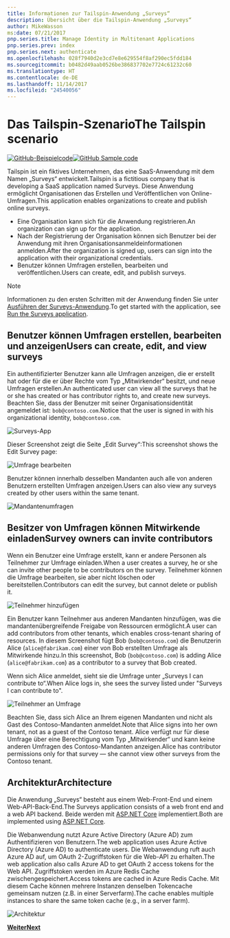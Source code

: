 ```yaml
---
title: Informationen zur Tailspin-Anwendung „Surveys“
description: Übersicht über die Tailspin-Anwendung „Surveys“
author: MikeWasson
ms:date: 07/21/2017
pnp.series.title: Manage Identity in Multitenant Applications
pnp.series.prev: index
pnp.series.next: authenticate
ms.openlocfilehash: 028f7940d2e3cd7e8e629554f8af290ec5fdd184
ms.sourcegitcommit: b0482d49aab0526be386837702e7724c61232c60
ms.translationtype: HT
ms.contentlocale: de-DE
ms.lasthandoff: 11/14/2017
ms.locfileid: "24540056"
---
```

# <a name="the-tailspin-scenario"></a><span data-ttu-id="71a5f-103">Das Tailspin-Szenario</span><span class="sxs-lookup"><span data-stu-id="71a5f-103">The Tailspin scenario</span></span>

<span data-ttu-id="71a5f-104">[![GitHub](../_images/github.png)-Beispielcode][sample application]</span><span class="sxs-lookup"><span data-stu-id="71a5f-104">[![GitHub](../_images/github.png) Sample code][sample application]</span></span>

<span data-ttu-id="71a5f-105">Tailspin ist ein fiktives Unternehmen, das eine SaaS-Anwendung mit dem Namen „Surveys“ entwickelt.</span><span class="sxs-lookup"><span data-stu-id="71a5f-105">Tailspin is a fictitious company that is developing a SaaS application named Surveys.</span></span> <span data-ttu-id="71a5f-106">Diese Anwendung ermöglicht Organisationen das Erstellen und Veröffentlichen von Online-Umfragen.</span><span class="sxs-lookup"><span data-stu-id="71a5f-106">This application enables organizations to create and publish online surveys.</span></span>

* <span data-ttu-id="71a5f-107">Eine Organisation kann sich für die Anwendung registrieren.</span><span class="sxs-lookup"><span data-stu-id="71a5f-107">An organization can sign up for the application.</span></span>
* <span data-ttu-id="71a5f-108">Nach der Registrierung der Organisation können sich Benutzer bei der Anwendung mit ihren Organisationsanmeldeinformationen anmelden.</span><span class="sxs-lookup"><span data-stu-id="71a5f-108">After the organization is signed up, users can sign into the application with their organizational credentials.</span></span>
* <span data-ttu-id="71a5f-109">Benutzer können Umfragen erstellen, bearbeiten und veröffentlichen.</span><span class="sxs-lookup"><span data-stu-id="71a5f-109">Users can create, edit, and publish surveys.</span></span>

> [!NOTE]
> <span data-ttu-id="71a5f-110">Informationen zu den ersten Schritten mit der Anwendung finden Sie unter [Ausführen der Surveys-Anwendung].</span><span class="sxs-lookup"><span data-stu-id="71a5f-110">To get started with the application, see [Run the Surveys application].</span></span>
> 
> 

## <a name="users-can-create-edit-and-view-surveys"></a><span data-ttu-id="71a5f-111">Benutzer können Umfragen erstellen, bearbeiten und anzeigen</span><span class="sxs-lookup"><span data-stu-id="71a5f-111">Users can create, edit, and view surveys</span></span>
<span data-ttu-id="71a5f-112">Ein authentifizierter Benutzer kann alle Umfragen anzeigen, die er erstellt hat oder für die er über Rechte vom Typ „Mitwirkender“ besitzt, und neue Umfragen erstellen.</span><span class="sxs-lookup"><span data-stu-id="71a5f-112">An authenticated user can view all the surveys that he or she has created or has contributor rights to, and create new surveys.</span></span> <span data-ttu-id="71a5f-113">Beachten Sie, dass der Benutzer mit seiner Organisationsidentität angemeldet ist: `bob@contoso.com`.</span><span class="sxs-lookup"><span data-stu-id="71a5f-113">Notice that the user is signed in with his organizational identity, `bob@contoso.com`.</span></span>

![Surveys-App](./images/surveys-screenshot.png)

<span data-ttu-id="71a5f-115">Dieser Screenshot zeigt die Seite „Edit Survey“:</span><span class="sxs-lookup"><span data-stu-id="71a5f-115">This screenshot shows the Edit Survey page:</span></span>

![Umfrage bearbeiten](./images/edit-survey.png)

<span data-ttu-id="71a5f-117">Benutzer können innerhalb desselben Mandanten auch alle von anderen Benutzern erstellten Umfragen anzeigen.</span><span class="sxs-lookup"><span data-stu-id="71a5f-117">Users can also view any surveys created by other users within the same tenant.</span></span>

![Mandantenumfragen](./images/tenant-surveys.png)

## <a name="survey-owners-can-invite-contributors"></a><span data-ttu-id="71a5f-119">Besitzer von Umfragen können Mitwirkende einladen</span><span class="sxs-lookup"><span data-stu-id="71a5f-119">Survey owners can invite contributors</span></span>
<span data-ttu-id="71a5f-120">Wenn ein Benutzer eine Umfrage erstellt, kann er andere Personen als Teilnehmer zur Umfrage einladen.</span><span class="sxs-lookup"><span data-stu-id="71a5f-120">When a user creates a survey, he or she can invite other people to be contributors on the survey.</span></span> <span data-ttu-id="71a5f-121">Teilnehmer können die Umfrage bearbeiten, sie aber nicht löschen oder bereitstellen.</span><span class="sxs-lookup"><span data-stu-id="71a5f-121">Contributors can edit the survey, but cannot delete or publish it.</span></span>  

![Teilnehmer hinzufügen](./images/add-contributor.png)

<span data-ttu-id="71a5f-123">Ein Benutzer kann Teilnehmer aus anderen Mandanten hinzufügen, was die mandantenübergreifende Freigabe von Ressourcen ermöglicht.</span><span class="sxs-lookup"><span data-stu-id="71a5f-123">A user can add contributors from other tenants, which enables cross-tenant sharing of resources.</span></span> <span data-ttu-id="71a5f-124">In diesem Screenshot fügt Bob (`bob@contoso.com`) die Benutzerin Alice (`alice@fabrikam.com`) einer von Bob erstellten Umfrage als Mitwirkende hinzu.</span><span class="sxs-lookup"><span data-stu-id="71a5f-124">In this screenshot, Bob (`bob@contoso.com`) is adding Alice (`alice@fabrikam.com`) as a contributor to a survey that Bob created.</span></span>

<span data-ttu-id="71a5f-125">Wenn sich Alice anmeldet, sieht sie die Umfrage unter „Surveys I can contribute to“.</span><span class="sxs-lookup"><span data-stu-id="71a5f-125">When Alice logs in, she sees the survey listed under "Surveys I can contribute to".</span></span>

![Teilnehmer an Umfrage](./images/contributor.png)

<span data-ttu-id="71a5f-127">Beachten Sie, dass sich Alice an Ihrem eigenen Mandanten und nicht als Gast des Contoso-Mandanten anmeldet.</span><span class="sxs-lookup"><span data-stu-id="71a5f-127">Note that Alice signs into her own tenant, not as a guest of the Contoso tenant.</span></span> <span data-ttu-id="71a5f-128">Alice verfügt nur für diese Umfrage über eine Berechtigung vom Typ „Mitwirkender“ und kann keine anderen Umfragen des Contoso-Mandanten anzeigen.</span><span class="sxs-lookup"><span data-stu-id="71a5f-128">Alice has contributor permissions only for that survey &mdash; she cannot view other surveys from the Contoso tenant.</span></span>

## <a name="architecture"></a><span data-ttu-id="71a5f-129">Architektur</span><span class="sxs-lookup"><span data-stu-id="71a5f-129">Architecture</span></span>
<span data-ttu-id="71a5f-130">Die Anwendung „Surveys“ besteht aus einem Web-Front-End und einem Web-API-Back-End.</span><span class="sxs-lookup"><span data-stu-id="71a5f-130">The Surveys application consists of a web front end and a web API backend.</span></span> <span data-ttu-id="71a5f-131">Beide werden mit [ASP.NET Core] implementiert.</span><span class="sxs-lookup"><span data-stu-id="71a5f-131">Both are implemented using [ASP.NET Core].</span></span>

<span data-ttu-id="71a5f-132">Die Webanwendung nutzt Azure Active Directory (Azure AD) zum Authentifizieren von Benutzern.</span><span class="sxs-lookup"><span data-stu-id="71a5f-132">The web application uses Azure Active Directory (Azure AD) to authenticate users.</span></span> <span data-ttu-id="71a5f-133">Die Webanwendung ruft auch Azure AD auf, um OAuth 2-Zugriffstoken für die Web-API zu erhalten.</span><span class="sxs-lookup"><span data-stu-id="71a5f-133">The web application also calls Azure AD to get OAuth 2 access tokens for the Web API.</span></span> <span data-ttu-id="71a5f-134">Zugriffstoken werden im Azure Redis Cache zwischengespeichert.</span><span class="sxs-lookup"><span data-stu-id="71a5f-134">Access tokens are cached in Azure Redis Cache.</span></span> <span data-ttu-id="71a5f-135">Mit diesem Cache können mehrere Instanzen denselben Tokencache gemeinsam nutzen (z.B. in einer Serverfarm).</span><span class="sxs-lookup"><span data-stu-id="71a5f-135">The cache enables multiple instances to share the same token cache (e.g., in a server farm).</span></span>

![Architektur](./images/architecture.png)

<span data-ttu-id="71a5f-137">[**Weiter**][authentication]</span><span class="sxs-lookup"><span data-stu-id="71a5f-137">[**Next**][authentication]</span></span>

<!-- Links -->

[authentication]: authenticate.md

[Ausführen der Surveys-Anwendung]: ./run-the-app.md
[Run the Surveys application]: ./run-the-app.md
[ASP.NET Core]: /aspnet/core
[sample application]: https://github.com/mspnp/multitenant-saas-guidance
